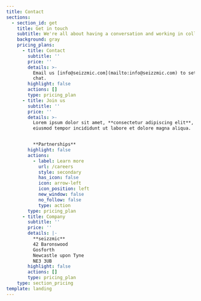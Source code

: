 ```yaml
---
title: Contact
sections:
  - section_id: get
    title: Get in touch
    subtitle: We're all about having a conversation and working in collaboration.
    background: gray
    pricing_plans:
      - title: Contact
        subtitle: ''
        price: ''
        details: >-
          Email us [info@seizzmic.com](mailto:info@seizzmic.com) to set up a
          chat.
        highlight: false
        actions: []
        type: pricing_plan
      - title: Join us
        subtitle: ''
        price: ''
        details: >-
          Lorem ipsum dolor sit amet, **consectetur adipiscing elit**, sed do
          eiusmod tempor incididunt ut labore et dolore magna aliqua.


          **Partnerships**
        highlight: false
        actions:
          - label: Learn more
            url: /careers
            style: secondary
            has_icon: false
            icon: arrow-left
            icon_position: left
            new_window: false
            no_follow: false
            type: action
        type: pricing_plan
      - title: Company
        subtitle: ''
        price: ''
        details: |-
          **seizzmic**  
          42 Baronswood  
          Gosforth  
          Newcastle upon Tyne  
          NE3 3UB  
        highlight: false
        actions: []
        type: pricing_plan
    type: section_pricing
template: landing
---
```

